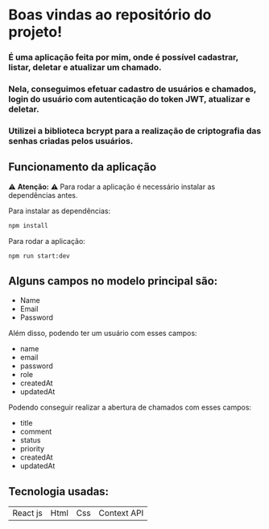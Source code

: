 # Boas vindas ao repositório do projeto!


### É uma aplicação feita por mim, onde é possível cadastrar, listar, deletar e atualizar um chamado.
### Nela, conseguimos efetuar cadastro de usuários e chamados, login do usuário com autenticação do token JWT, atualizar e deletar.
### Utilizei a biblioteca bcrypt para a realização de criptografia das senhas criadas pelos usuários.

## Funcionamento da aplicação
⚠ **Atenção:** ⚠
Para rodar a aplicação é necessário instalar as dependências antes.

Para instalar as dependências:
```sh
npm install
```
Para rodar a aplicação:
```sh
npm run start:dev
```

## Alguns campos no modelo principal são:

+ Name 
+ Email
+ Password
  
Além disso, podendo ter um usuário com esses campos:

+ name
+ email
+ password
+ role
+ createdAt
+ updatedAt

Podendo conseguir realizar a abertura de chamados com esses campos:

+ title
+ comment
+ status
+ priority
+ createdAt
+ updatedAt


## Tecnologia usadas:

<table>
  <tr>
    <td>React js</td>
    <td>Html</td>
    <td>Css</td>
    <td>Context API</td>
  </tr>
</table>


